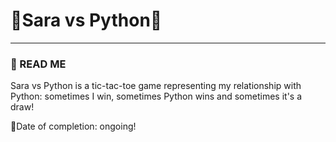 # 👩Sara vs Python🐍
_____

### 👀 READ ME

Sara vs Python is a tic-tac-toe game representing my relationship with Python: sometimes I win, sometimes Python wins
and sometimes it's a draw!

📆Date of completion: ongoing!



